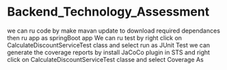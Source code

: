# Backend_Technology_Assessment

we can ru code by make mavan update to download required dependances 
then ru app as springBoot app
We can ru test by right click on CalculateDiscountServiceTest class and select run as JUnit Test
we can generate the coverage reports by install JaCoCo plugin in STS and right click on CalculateDiscountServiceTest classe and select Coverage As

